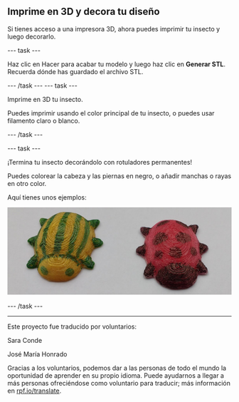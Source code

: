 ## Imprime en 3D y decora tu diseño

Si tienes acceso a una impresora 3D, ahora puedes imprimir tu insecto y luego decorarlo.

--- task ---

Haz clic en Hacer para acabar tu modelo y luego haz clic en **Generar STL**. Recuerda dónde has guardado el archivo STL.

--- /task --- --- task ---

Imprime en 3D tu insecto.

Puedes imprimir usando el color principal de tu insecto, o puedes usar filamento claro o blanco.

--- /task ---

--- task ---

¡Termina tu insecto decorándolo con rotuladores permanentes!

Puedes colorear la cabeza y las piernas en negro, o añadir manchas o rayas en otro color.

Aquí tienes unos ejemplos:

![captura de pantalla](images/bug-decorated.png)

--- /task ---


***
Este proyecto fue traducido por voluntarios:

Sara Conde

José María Honrado

Gracias a los voluntarios, podemos dar a las personas de todo el mundo la oportunidad de aprender en su propio idioma. Puede ayudarnos a llegar a más personas ofreciéndose como voluntario para traducir; más información en [rpf.io/translate](https://rpf.io/translate).

 




  
